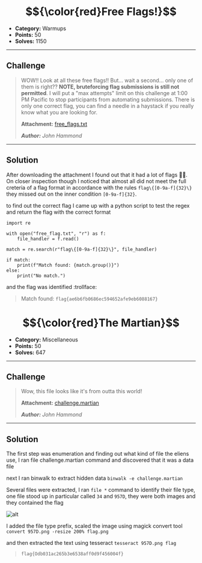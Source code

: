 # $${\color{red}Free Flags!}$$


- **Category:** Warmups
- **Points:** 50
- **Solves:** 1150

---

## Challenge

> WOW!! Look at all these free flags!!
> But... wait a second... only one of them is right??
> **NOTE, bruteforcing flag submissions is still not permitted**. I will put a "max attempts" limit on this challenge at 1:00 PM Pacific to stop participants from automating submissions. There is only one correct flag, you can find a needle in a haystack if you really know what you are looking for.
> 
> **Attachment:** [free_flags.txt](https://ctf.nahamcon.com/files/cba72d2c0e710d0a5d692e0f53d6c049/free_flags.txt?token=eyJ1c2VyX2lkIjo1ODksInRlYW1faWQiOjE3NywiZmlsZV9pZCI6NDJ9.aDWN5g.I4O0uwoZUTilBWBcBqP5gbNR-Bc)
>
> ***Author:** John Hammond*

---

## Solution

After downloading the attachment I found out that it had a lot of flags :ok_woman:. On closer inspection though I noticed that almost all did not meet the full creteria of a flag format in accordance with the rules `flag\{[0-9a-f]{32}\}` they missed out on the inner condition `[0-9a-f]{32}`.

to find out the correct flag I came up with a python script to test the regex and return the flag with the correct format

```
import re

with open("free_flag.txt", "r") as f:
    file_handler = f.read()

match = re.search(r"flag\{[0-9a-f]{32}\}", file_handler)

if match:
    print(f"Match found: {match.group()}")
else:
    print("No match.")
```

and the flag was identified :trollface:

> Match found: `flag{ae6b6fb0686ec594652afe9eb6088167}`

# $${\color{red}The Martian}$$


- **Category:** Miscellaneous 
- **Points:** 50
- **Solves:** 647

---

## Challenge

> Wow, this file looks like it's from outta this world!
> 
> **Attachment:** [challenge.martian](https://ctf.nahamcon.com/files/b760e9f6a2e40670cb3aabd0c1d7c429/challenge.martian?token=eyJ1c2VyX2lkIjo1ODksInRlYW1faWQiOjE3NywiZmlsZV9pZCI6NDh9.aDWx7w.0_paKkP3-uSH8ziV_Dk_0bKlo2Y)
>
> ***Author:** John Hammond*

---

## Solution
The first step was enumeration and finding out what kind of file the eliens use, I ran file challenge.martian command and discovered that it was a data file

next I ran binwalk to extract hidden data
```binwalk -e challenge.martian```

Several files were extracted, I ran ```file *``` command to identify their file type, one file stood up in particular called `34` and `957D`, they were both images and they contained the flag 

![alt](cat.png)

I added the file type prefix, scaled the image using magick convert tool
```convert 957D.png -resize 200% flag.png```

and then extracted the text using tesseract
```tesseract 957D.png flag```

> `flag{Odb031ac265b3e6538aff0d9f456004f}`